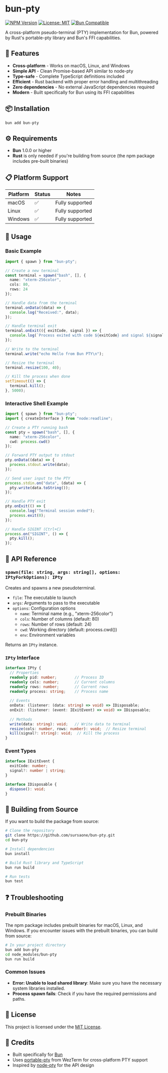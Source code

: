 # bun-pty

[![NPM Version](https://img.shields.io/npm/v/bun-pty.svg)](https://www.npmjs.com/package/bun-pty)
[![License: MIT](https://img.shields.io/badge/License-MIT-blue.svg)](https://opensource.org/licenses/MIT)
[![Bun Compatible](https://img.shields.io/badge/Bun-%E2%89%A51.0.0-black)](https://bun.sh)

A cross-platform pseudo-terminal (PTY) implementation for Bun, powered by Rust's portable-pty library and Bun's FFI capabilities.

## 🚀 Features

- **Cross-platform** - Works on macOS, Linux, and Windows
- **Simple API** - Clean Promise-based API similar to node-pty
- **Type-safe** - Complete TypeScript definitions included
- **Efficient** - Rust backend with proper error handling and multithreading
- **Zero dependencies** - No external JavaScript dependencies required
- **Modern** - Built specifically for Bun using its FFI capabilities

## 📦 Installation

```bash
bun add bun-pty
```

## ⚙️ Requirements

- **Bun** 1.0.0 or higher
- **Rust** is only needed if you're building from source (the npm package includes pre-built binaries)

## 📋 Platform Support

| Platform | Status | Notes |
|----------|--------|-------|
| macOS    | ✅     | Fully supported |
| Linux    | ✅     | Fully supported |
| Windows  | ✅     | Fully supported |

## 🚦 Usage

### Basic Example

```typescript
import { spawn } from "bun-pty";

// Create a new terminal
const terminal = spawn("bash", [], {
  name: "xterm-256color",
  cols: 80,
  rows: 24
});

// Handle data from the terminal
terminal.onData((data) => {
  console.log("Received:", data);
});

// Handle terminal exit
terminal.onExit(({ exitCode, signal }) => {
  console.log(`Process exited with code ${exitCode} and signal ${signal}`);
});

// Write to the terminal
terminal.write("echo Hello from Bun PTY\n");

// Resize the terminal
terminal.resize(100, 40);

// Kill the process when done
setTimeout(() => {
  terminal.kill();
}, 5000);
```

### Interactive Shell Example

```typescript
import { spawn } from "bun-pty";
import { createInterface } from "node:readline";

// Create a PTY running bash
const pty = spawn("bash", [], {
  name: "xterm-256color",
  cwd: process.cwd()
});

// Forward PTY output to stdout
pty.onData((data) => {
  process.stdout.write(data);
});

// Send user input to the PTY
process.stdin.on("data", (data) => {
  pty.write(data.toString());
});

// Handle PTY exit
pty.onExit(() => {
  console.log("Terminal session ended");
  process.exit(0);
});

// Handle SIGINT (Ctrl+C)
process.on("SIGINT", () => {
  pty.kill();
});
```

## 📖 API Reference

### `spawn(file: string, args: string[], options: IPtyForkOptions): IPty`

Creates and spawns a new pseudoterminal.

- `file`: The executable to launch
- `args`: Arguments to pass to the executable
- `options`: Configuration options
  - `name`: Terminal name (e.g., "xterm-256color")
  - `cols`: Number of columns (default: 80)
  - `rows`: Number of rows (default: 24)
  - `cwd`: Working directory (default: process.cwd())
  - `env`: Environment variables

Returns an `IPty` instance.

### `IPty` Interface

```typescript
interface IPty {
  // Properties
  readonly pid: number;        // Process ID
  readonly cols: number;       // Current columns
  readonly rows: number;       // Current rows
  readonly process: string;    // Process name
  
  // Events
  onData: (listener: (data: string) => void) => IDisposable;
  onExit: (listener: (event: IExitEvent) => void) => IDisposable;
  
  // Methods
  write(data: string): void;   // Write data to terminal
  resize(cols: number, rows: number): void;  // Resize terminal
  kill(signal?: string): void;  // Kill the process
}
```

### Event Types

```typescript
interface IExitEvent {
  exitCode: number;
  signal?: number | string;
}

interface IDisposable {
  dispose(): void;
}
```

## 🔧 Building from Source

If you want to build the package from source:

```bash
# Clone the repository
git clone https://github.com/sursaone/bun-pty.git
cd bun-pty

# Install dependencies
bun install

# Build Rust library and TypeScript
bun run build

# Run tests
bun test
```

## ❓ Troubleshooting

### Prebuilt Binaries

The npm package includes prebuilt binaries for macOS, Linux, and Windows. If you encounter issues with the prebuilt binaries, you can build from source:

```bash
# In your project directory
bun add bun-pty
cd node_modules/bun-pty
bun run build
```

### Common Issues

- **Error: Unable to load shared library**: Make sure you have the necessary system libraries installed.
- **Process spawn fails**: Check if you have the required permissions and paths.

## 📄 License

This project is licensed under the [MIT License](LICENSE).

## 🙏 Credits

- Built specifically for [Bun](https://bun.sh/)
- Uses [portable-pty](https://github.com/wez/wezterm/tree/main/pty) from WezTerm for cross-platform PTY support
- Inspired by [node-pty](https://github.com/microsoft/node-pty) for the API design
